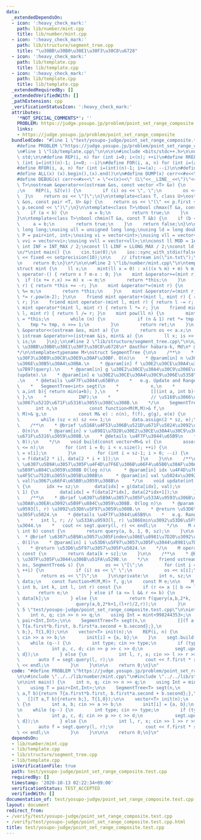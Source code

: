 ```yaml
---
data:
  _extendedDependsOn:
  - icon: ':heavy_check_mark:'
    path: lib/number/mint.cpp
    title: lib/number/mint.cpp
  - icon: ':heavy_check_mark:'
    path: lib/structure/segment_tree.cpp
    title: "\u30BB\u30B0\u30E1\u30F3\u30C8\u6728"
  - icon: ':heavy_check_mark:'
    path: lib/template.cpp
    title: lib/template.cpp
  - icon: ':heavy_check_mark:'
    path: lib/template.cpp
    title: lib/template.cpp
  _extendedRequiredBy: []
  _extendedVerifiedWith: []
  _pathExtension: cpp
  _verificationStatusIcon: ':heavy_check_mark:'
  attributes:
    '*NOT_SPECIAL_COMMENTS*': ''
    PROBLEM: https://judge.yosupo.jp/problem/point_set_range_composite
    links:
    - https://judge.yosupo.jp/problem/point_set_range_composite
  bundledCode: "#line 1 \"test/yosupo-judge/point_set_range_composite.test.cpp\"\n\
    #define PROBLEM \"https://judge.yosupo.jp/problem/point_set_range_composite\"\n\
    \n#line 1 \"lib/template.cpp\"\n\n\n\n#include <bits/stdc++.h>\n\nusing namespace\
    \ std;\n\n#define REP(i, n) for (int i=0; i<(n); ++i)\n#define RREP(i, n) for\
    \ (int i=(int)(n)-1; i>=0; --i)\n#define FOR(i, a, n) for (int i=(a); i<(n); ++i)\n\
    #define RFOR(i, a, n) for (int i=(int)(n)-1; i>=(a); --i)\n\n#define SZ(x) ((int)(x).size())\n\
    #define ALL(x) (x).begin(),(x).end()\n\n#define DUMP(x) cerr<<#x<<\" = \"<<(x)<<endl\n\
    #define DEBUG(x) cerr<<#x<<\" = \"<<(x)<<\" (L\"<<__LINE__<<\")\"<<endl;\n\ntemplate<class\
    \ T>\nostream &operator<<(ostream &os, const vector <T> &v) {\n    os << \"[\"\
    ;\n    REP(i, SZ(v)) {\n        if (i) os << \", \";\n        os << v[i];\n  \
    \  }\n    return os << \"]\";\n}\n\ntemplate<class T, class U>\nostream &operator<<(ostream\
    \ &os, const pair <T, U> &p) {\n    return os << \"(\" << p.first << \" \" <<\
    \ p.second << \")\";\n}\n\ntemplate<class T>\nbool chmax(T &a, const T &b) {\n\
    \    if (a < b) {\n        a = b;\n        return true;\n    }\n    return false;\n\
    }\n\ntemplate<class T>\nbool chmin(T &a, const T &b) {\n    if (b < a) {\n   \
    \     a = b;\n        return true;\n    }\n    return false;\n}\n\nusing ll =\
    \ long long;\nusing ull = unsigned long long;\nusing ld = long double;\nusing\
    \ P = pair<int, int>;\nusing vi = vector<int>;\nusing vll = vector<ll>;\nusing\
    \ vvi = vector<vi>;\nusing vvll = vector<vll>;\n\nconst ll MOD = 1e9 + 7;\nconst\
    \ int INF = INT_MAX / 2;\nconst ll LINF = LLONG_MAX / 2;\nconst ld eps = 1e-9;\n\
    \n/*\nint main() {\n    cin.tie(0);\n    ios::sync_with_stdio(false);\n    cout\
    \ << fixed << setprecision(10);\n\n    // ifstream in(\"in.txt\");\n    // cin.rdbuf(in.rdbuf());\n\
    \n    return 0;\n}\n*/\n\n\n#line 2 \"lib/number/mint.cpp\"\n\ntemplate<ll m>\n\
    struct mint {\n    ll x;\n    mint(ll x = 0) : x(((x % m) + m) % m) {}\n    mint\
    \ operator-() { return x ? m-x : 0; }\n    mint &operator+=(mint r) {\n      \
    \  if ((x += r.x) >= m) x -= m;\n        return *this;\n    }\n    mint &operator-=(mint\
    \ r) { return *this += -r; }\n    mint &operator*=(mint r) {\n        (x *= r.x)\
    \ %= m;\n        return *this;\n    }\n    mint &operator/=(mint r) { return *this\
    \ *= r.pow(m-2); }\n\n    friend mint operator+(mint l, mint r) { return l +=\
    \ r; }\n    friend mint operator-(mint l, mint r) { return l -= r; }\n    friend\
    \ mint operator*(mint l, mint r) { return l *= r; }\n    friend mint operator/(mint\
    \ l, mint r) { return l /= r; }\n    mint pow(ll n) {\n        mint ret = 1, tmp\
    \ = *this;\n        while (n) {\n            if (n & 1) ret *= tmp;\n        \
    \    tmp *= tmp, n >>= 1;\n        }\n        return ret;\n    }\n    friend ostream\
    \ &operator<<(ostream &os, mint a) {\n        return os << a.x;\n    }\n    friend\
    \ istream &operator>>(istream &is, mint& a) {\n        ll x; is >> a.x; return\
    \ is;\n    }\n};\n\n#line 2 \"lib/structure/segment_tree.cpp\"\n\n/**\n* @brief\
    \ \u30BB\u30B0\u30E1\u30F3\u30C8\u6728\n* @author habara-k, Md\n* @date 2020/06/17\n\
    */\n\ntemplate<typename M>\nstruct SegmentTree {\n\n    /**\n    * @brief \u30B3\
    \u30F3\u30B9\u30C8\u30E9\u30AF\u30BF. O(n)\n    * @param[in] n \u30BB\u30B0\u6728\
    \u306E\u30B5\u30A4\u30BA.\n    * @param[in] f \u30E2\u30CE\u30A4\u30C9\u306E\u6F14\
    \u7B97(query).\n    * @param[in] g \u30E2\u30CE\u30A4\u30C9\u306E\u6F14\u7B97\
    (update).\n    * @param[in] e \u30E2\u30CE\u30A4\u30C9\u306E\u5358\u4F4D\u5143\
    .\n    * @details \u4F7F\u3044\u65B9\n    *   e.g. Update and Range Minimum\n\
    \    *   SegmentTree<int> segt(\n    *            n,\n    *            [](int\
    \ a,int b){ return min(a+b); },\n    *            [](int a, int b){ return b;\
    \ },\n    *            INF);\n    *               // \u5168\u3066\u5358\u4F4D\u5143\
    \u3067\u521D\u671F\u5316\u3055\u308C\u308B.\n    */\n    SegmentTree(\n      \
    \      int n,\n            const function<M(M,M)>& f,\n            const function<M(M,\
    \ M)>& g,\n            const M& e) : n(n), f(f), g(g), e(e) {\n        sz = 1;\n\
    \        while (sz < n) sz <<= 1;\n        data.assign(2 * sz, e);\n    }\n\n\
    \    /**\n    * @brief \u5168\u4F53\u306B\u521D\u671F\u5024\u3092\u5165\u308C\u308B\
    . O(n)\n    * @param[in] v \u8981\u7D20\u30E2\u30CE\u30A4\u30C9\u306Evector. \u521D\
    \u671F\u5316\u3059\u308B.\n    * @details \u4F7F\u3044\u65B9\n    *   segt.build(vector<int>(n,\
    \ 0));\n    */\n    void build(const vector<M>& v) {\n        assert(v.size()\
    \ <= n);\n        for (int i = 0; i < v.size(); ++i) {\n            data[i + sz]\
    \ = v[i];\n        }\n        for (int i = sz-1; i > 0; --i) {\n            data[i]\
    \ = f(data[2 * i], data[2 * i + 1]);\n        }\n    }\n\n    /**\n     * @brief\
    \ \u6307\u5B9A\u3057\u305F\u4F4D\u7F6E\u306B\u66F4\u65B0\u30AF\u30A8\u30EA\u3092\
    \u5B9F\u884C\u3059\u308B O(log n)\n     * @param[in] idx \u4F4D\u7F6Eidx\u306B\
    \u4F5C\u7528\u3055\u305B\u308B\n     * @param[in] val \u5024x\u3092g(data[idx+sz],\
    \ val)\u3067\u66F4\u65B0\u3059\u308B\n     */\n    void update(int idx, M val)\
    \ {\n      idx += sz;\n      data[idx] = g(data[idx], val);\n      while(idx >>=\
    \ 1) {\n        data[idx] = f(data[2*idx], data[2*idx+1]);\n      }\n    }\n\n\
    \    /**\n    * @brief \u6307\u5B9A\u3057\u305F\u533A\u9593\u306B\u53D6\u5F97\u30AF\
    \u30A8\u30EA\u3092\u5B9F\u884C\u3059\u308B. O(log n)\n    * @param[in] l, r \u533A\
    \u9593[l, r) \u3092\u53D6\u5F97\u3059\u308B.\n    * @return \u53D6\u5F97\u3057\
    \u305F\u5024.\n    * @details \u4F7F\u3044\u65B9\n    *   e.g. Range Minimum\n\
    \    *   int l, r; // \u533A\u9593[l, r) \u306Emin\u3092\u53D6\u5F97\u3057\u305F\
    \u3044.\n    *   cout << segt.query(l, r) << endl;\n    */\n    M query(int a,\
    \ int b) const {\n        return query(a, b, 1, 0, sz);\n    }\n\n    /**\n  \
    \  * @brief \u6307\u5B9A\u3057\u305Findex\u306E\u8981\u7D20\u3092\u53D6\u5F97\
    . O(1)\n    * @param[in] i \u53D6\u5F97\u3057\u305F\u3044\u8981\u7D20\u306Eindex\n\
    \    * @return \u53D6\u5F97\u3057\u305F\u5024.\n    */\n    M operator[](int k)\
    \ const {\n        return data[k + sz];\n    }\n\n    /**\n    * @brief vector\
    \ \u307F\u305F\u3044\u306B\u51FA\u529B.\n    */\n    friend ostream& operator<<(ostream&\
    \ os, SegmentTree& s) {\n        os << \"[\";\n        for (int i = 0; i < s.n;\
    \ ++i) {\n            if (i) os << \" \";\n            os << s[i];\n        }\n\
    \        return os << \"]\";\n    }\n\nprivate:\n    int n, sz;\n    vector<M>\
    \ data;\n    const function<M(M,M)> f, g;\n    const M e;\n\n    M query(int a,\
    \ int b, int k, int l, int r) const {\n        if (r <= a || b <= l) {\n     \
    \       return e;\n        } else if (a <= l && r <= b) {\n            return\
    \ data[k];\n        } else {\n            return f(query(a,b,2*k,  l,(l+r)/2),\n\
    \                     query(a,b,2*k+1,(l+r)/2,r));\n        }\n    }\n};\n#line\
    \ 5 \"test/yosupo-judge/point_set_range_composite.test.cpp\"\n\nint main() {\n\
    \    int n, q; cin >> n >> q;\n    using Int = mint<998244353>;\n    using T =\
    \ pair<Int,Int>;\n\n    SegmentTree<T> segt(n,\n            [](T a,T b){return\
    \ T{a.first*b.first, b.first*a.second + b.second};},\n            [](T a,T b){return\
    \ b;}, T{1,0});\n\n    vector<T> init(n);\n    REP(i, n) {\n        int a, b;\
    \ cin >> a >> b;\n        init[i] = {a, b};\n    }\n    segt.build(init);\n\n\
    \    while (q--) {\n        int type; cin >> type;\n        if (type == 0) {\n\
    \            int p, c, d; cin >> p >> c >> d;\n            segt.update(p, T{c,\
    \ d});\n        } else {\n            int l, r, x; cin >> l >> r >> x;\n     \
    \       auto f = segt.query(l, r);\n            cout << f.first * x + f.second\
    \ << endl;\n        }\n    }\n\n\n    return 0;\n}\n"
  code: "#define PROBLEM \"https://judge.yosupo.jp/problem/point_set_range_composite\"\
    \n\n#include \"../../lib/number/mint.cpp\"\n#include \"../../lib/structure/segment_tree.cpp\"\
    \n\nint main() {\n    int n, q; cin >> n >> q;\n    using Int = mint<998244353>;\n\
    \    using T = pair<Int,Int>;\n\n    SegmentTree<T> segt(n,\n            [](T\
    \ a,T b){return T{a.first*b.first, b.first*a.second + b.second};},\n         \
    \   [](T a,T b){return b;}, T{1,0});\n\n    vector<T> init(n);\n    REP(i, n)\
    \ {\n        int a, b; cin >> a >> b;\n        init[i] = {a, b};\n    }\n    segt.build(init);\n\
    \n    while (q--) {\n        int type; cin >> type;\n        if (type == 0) {\n\
    \            int p, c, d; cin >> p >> c >> d;\n            segt.update(p, T{c,\
    \ d});\n        } else {\n            int l, r, x; cin >> l >> r >> x;\n     \
    \       auto f = segt.query(l, r);\n            cout << f.first * x + f.second\
    \ << endl;\n        }\n    }\n\n\n    return 0;\n}\n"
  dependsOn:
  - lib/number/mint.cpp
  - lib/template.cpp
  - lib/structure/segment_tree.cpp
  - lib/template.cpp
  isVerificationFile: true
  path: test/yosupo-judge/point_set_range_composite.test.cpp
  requiredBy: []
  timestamp: '2020-10-13 02:22:34+09:00'
  verificationStatus: TEST_ACCEPTED
  verifiedWith: []
documentation_of: test/yosupo-judge/point_set_range_composite.test.cpp
layout: document
redirect_from:
- /verify/test/yosupo-judge/point_set_range_composite.test.cpp
- /verify/test/yosupo-judge/point_set_range_composite.test.cpp.html
title: test/yosupo-judge/point_set_range_composite.test.cpp
---
```

